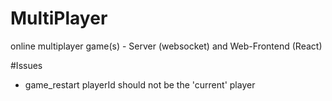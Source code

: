 # MultiPlayer

online multiplayer game(s) - Server (websocket) and Web-Frontend (React)

#Issues

- game_restart playerId should not be the 'current' player

